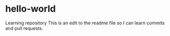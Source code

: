 # hello-world
Learning repository
This is an edit to the readme file so I can learn commits and pull requests.
